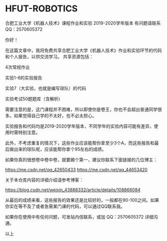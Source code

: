 # HFUT-ROBOTICS
合肥工业大学《机器人技术》课程作业和实验 2019-2020学年版本 有问题请联系QQ：2570605372

你好！

在这篇文章中，我将免费共享合肥工业大学《机器人技术》作业和实验环节的代码和个人报告，以供交流学习。
共享资源包括：

4次常规作业

实验1-6的实验报告

实验7（大实验，也就是编写球队）的代码

实验考试50题题库（含解析)

需要注意的是，这门课程并不困难，所以即使你是卷王，你也不会超出普通同学很多。如果觉得自己学的不太好，也不必太担心。

实验报告和代码均是2019-2020学年版本，不同学年的实验内容可能有差异，使用时需特别注意。

此外，不考虑重复的情况下，这些作业应该能帮你拿至少3个A，而这些报告和最后做出来的球队呢，应该能帮你拿个95左右的成绩。

如果你真的很想卷中卷中卷，就要踢个第一，建议你联系下面链接的几位博主：

https://me.csdn.net/qq_42650433
https://me.csdn.net/qq_44653420

关于本仓库内容的详细介绍请参考博客：

https://blog.csdn.net/weixin_43888332/article/details/108866084

从最后的成绩来看，这些报告的效果还是比较好的，一般都在90-100之间。如果你实在等不及了或者急需某门课的代码，可以通过QQ联系我。

如果你在使用中有任何问题，可发站内信联系，或加 QQ：2570605372 详细沟通。

以上
